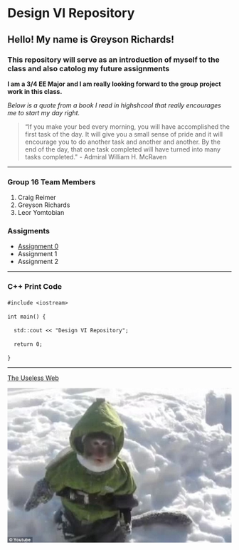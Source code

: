 # Design VI Repository
## Hello! My name is Greyson Richards!
### This repository will serve as an introduction of myself to the class and also catolog my future assignments

**I am a 3/4 EE Major and I am really looking forward to the group project work in this class.**

*Below is a quote from a book I read in highshcool that really encourages me to start my day right.*

>“If you make your bed every morning, you will have accomplished the first task of the day. It will give you a small sense of pride and it will encourage you to do another task and another and another. By the end of the day, that one task completed will have turned into many tasks completed." - Admiral William H. McRaven

---
### Group 16 Team Members
1. Craig Reimer
2. Greyson Richards
3. Leor Yomtobian

### Assigments
- [Assignment 0](https://github.com/grichard17/EE322-A/blob/main/README.md)
- Assignment 1
- Assignment 2
---
### C++ Print Code
`#include <iostream>`

`int main() {`

`  std::cout << "Design VI Repository";`

`  return 0;`

`}`

---
[The Useless Web](https://theuselessweb.com)

![Snow Macaque in Winter Clothes](snowmacaque.jpg)
